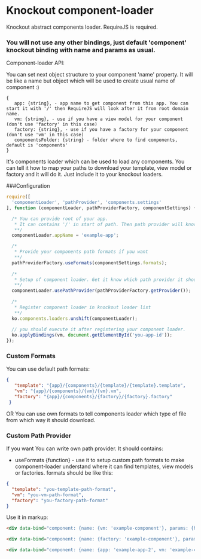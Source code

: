 # Knockout component-loader
Knockout abstract components loader. RequireJS is required.

### You will not use any other bindings, just default 'component' knockout binding with name and params as usual.

Component-loader API:

You can set next object structure to your component 'name' property. It will be like a name but object which will be used to create usual name of component :)
```
{
   app: {string}, - app name to get component from this app. You can start it with '/' then RequireJS will look after it from root domain name.
   vm: {string}, - use if you have a view model for your component (don't use 'factory' in this case)
   factory: {string}, - use if you have a factory for your component (don't use 'vm' in this case)
   componentsFolder: {string} - folder where to find components, default is 'components'
}
```

It's components loader which can be used to load any components. You can tell it how to map your paths to download your template, view model or factory and it will do it. Just include it to your knockout loaders.

###Configuration

```javascript
require([
  'componentLoader', 'pathProvider', 'components.settings'
], function (componentLoader, pathProviderFactory, componentSettings) {

  /* You can provide root of your app.
   * It can contains '/' in start of path. Then path provider will know that you want to load js file from root of your domain.
   **/
  componentLoader.appName = 'example-app';

  /* 
   * Provide your components path formats if you want
   **/
  pathProviderFactory.useFormats(componentSettings.formats);
  
  /*
   * Setup of component loader. Get it know which path provider it should use.
   **/
  componentLoader.usePathProvider(pathProviderFactory.getProvider());
  
  /*
   * Register component loader in knockout loader list
   **/
  ko.components.loaders.unshift(componentLoader);
  
  // you should execute it after registering your component loader.
  ko.applyBindings(vm, document.getElementById('you-app-id'));
});

```
### Custom Formats
You can use default path formats:
```json
{
   "template": "{app}/{components}/{template}/{template}.template",
   "vm": "{app}/{components}/{vm}/{vm}.vm",
   "factory": "{app}/{components}/{factory}/{factory}.factory"
 }

```
OR You can use own formats to tell components loader which type of file from which way it should download.

### Custom Path Provider
If you want You can write own path provider. It should contains:

* useFormats {function} - use it to setup custom path formats to make component-loader understand where it can find templates, view models or factories. formats should be like this: 
```json
{
  "template": "you-template-path-format",
  "vm": "you-vm-path-format",
  "factory": "you-factory-path-format"
}
```

Use it in markup:

```html
<div data-bind="component: {name: {vm: 'example-component'}, params: {hello: 'world'}}"></div>

<div data-bind="component: {name: {factory: 'example-component'}, params: {hello: 'world'}}"></div>

<div data-bind="component: {name: {app: 'example-app-2', vm: 'example-component'}, params: {hello: 'world'}}"></div>
```

